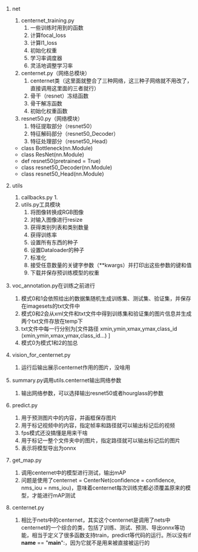 1. net
    1. centernet_training.py
        1. 一些训练时用到的函数
        2. 计算focal_loss
        3. 计算l1_loss
        4. 初始化权重
        5. 学习率调度器
        6. 灵活地调整学习率
    2. centernet.py（网络总模块）
        1. centernet类（这里面就整合了三种网络，这三种子网络就不用改了，直接调用这里面的三者就行）
        2. 骨干（resnet）冻结函数
        3. 骨干解冻函数
        4. 初始化权重函数
    3. resnet50.py（网络模块）
        1. 特征提取部分（resnet50）
        2. 特征解码部分（resnet50_Decoder）
        3. 特征处理部分（resnet50_Head）
    * class Bottleneck(nn.Module)
    * class ResNet(nn.Module)
    * def resnet50(pretrained = True)
    * class resnet50_Decoder(nn.Module)
    * class resnet50_Head(nn.Module)

2. utils
    1. callbacks.py
        1. 
    2. utils.py工具模块
        1. 将图像转换成RGB图像
        2. 对输入图像进行resize
        3. 获得类别列表和类别数量
        4. 获得训练率
        5. 设置所有东西的种子
        6. 设置Dataloader的种子
        7. 标准化
        8. 接受任意数量的关键字参数（**kwargs）并打印出这些参数的键和值
        9. 下载并保存预训练模型的权重

1. voc_annotation.py在训练之前进行
    1. 模式0和1会依照给出的数据集随机生成训练集、测试集、验证集，并保存在imagesets的txt文件中
    1. 模式0和2会从xml文件和txt文件中得到训练集和验证集的图片信息并生成两个txt文件存放在temp下
    1. txt文件中每一行分别为[文件路径 xmin,ymin,xmax,ymax,class_id  (xmin,ymin,xmax,ymax,class_id...) ]
    1. 模式0为模式1和2的加总

1. vision_for_centernet.py
    1. 运行后输出展示centernet作用的图片，没啥用

1. summary.py调用utils.centernet输出网络参数
    1. 输出网络参数，可以选择输出resnet50或者hourglass的参数

1. predict.py
    1. 用于预测图片中的内容，并画框保存图片
    1. 用于标记视频中的内容，指定帧率和路径就可以输出标记后的视频
    1. fps模式还没搞懂是用来干啥
    1. 用于标记一整个文件夹中的图片，指定路径就可以输出标记后的图片
    1. 表示将模型导出为onnx

1. get_map.py
    1. 调用centernet中的模型进行测试，输出mAP
    1. 问题是使用了centernet = CenterNet(confidence = confidence, nms_iou = nms_iou)，意味着centernet每次训练完都必须覆盖原来的模型，才能进行mAP测试

1. centernet.py
    1. 相比于nets中的centernet，其实这个centernet是调用了nets中centernet的一个综合的类，包括了训练、测试、预测、导出onnx等功能，相当于定义了很多函数支持train，predict等代码的运行。所以没有if __name__ == "__main__":，因为它就不是用来被直接被运行的


    